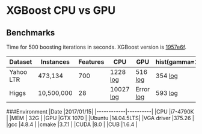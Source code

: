 # XGBoost CPU vs GPU

## Benchmarks

Time for 500 boosting iterations in seconds. XGBoost version is [1957e6f](https://github.com/dmlc/xgboost/tree/1957e6fb4dd823f94251e7378abef03cba05f545).

|Dataset | Instances | Features | CPU | GPU | hist(gamma=1) | hist(gamma=0) |
|--- | --- | --- | --- | --- | --- | --- |
|Yahoo LTR | 473,134 | 700 | 1228 [log](xgboost/xgboost_yahoo_speed.log)| 516 [log](xgboost/xgboost_yahoo_gpu_speed.log)| 354 [log](xgboost/xgboost_hist_gamma_1_yahoo_speed.log)| 394 [log](xgboost/xgboost_hist_yahoo_speed.log)|
|Higgs | 10,500,000 | 28 | 10027 [log](xgboost/xgboost_higgs_speed.log)| Error [log](xgboost/xgboost_higgs_gpu_speed.log)| 593 [log](xgboost/xgboost_hist_gamma_1_higgs_speed.log)| 639 [log](xgboost/xgboost_hist_higgs_speed.log)|


###Environment
|Date        |2017/01/15|
|------------|----------|
|CPU         |i7-4790K  |
|MEM         |     32G  |
|GPU         |GTX 1070  |
|Ubuntu      |14.04.5LTS|
|VGA driver  |375.26    |
|gcc         |4.8.4     |
|cmake       |3.7.1     |
|CUDA        |8.0       |
|CUB         |1.6.4     |
